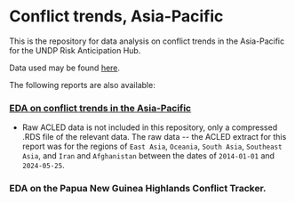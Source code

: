 # Conflict trends, Asia-Pacific

This is the repository for data analysis on conflict trends in the Asia-Pacific for the UNDP Risk Anticipation Hub. 

Data used may be found [here](https://github.com/risk-anticipation-hub/conflict-trends-asia-pacific/tree/main/data). 

The following reports are also available: 

### [EDA on conflict trends in the Asia-Pacific](https://risk-anticipation-hub.github.io/conflict-trends-asia-pacific/)

* Raw ACLED data is not included in this repository, only a compressed .RDS file of the relevant data. The raw data -- the ACLED extract for this report was for the regions of `East Asia`, `Oceania`, `South Asia`, `Southeast Asia`, and `Iran` and `Afghanistan` between the dates of `2014-01-01` and `2024-05-25`. 

### EDA on the Papua New Guinea Highlands Conflict Tracker. 


 
